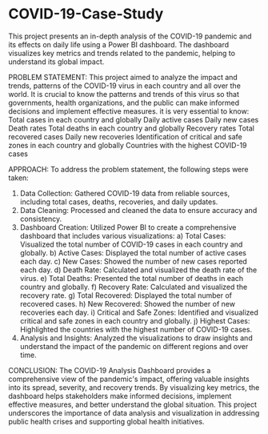 # COVID-19-Case-Study
This project presents an in-depth analysis of the COVID-19 pandemic and its effects on daily life using a Power BI dashboard. The dashboard visualizes key metrics and trends related to the pandemic, helping to understand its global impact.


PROBLEM STATEMENT:
This project aimed to analyze the impact and trends, patterns of the COVID-19 virus in each country and all over the world. It is crucial to know the patterns and trends of this virus so that governments, health organizations, and the public can make informed decisions and implement effective measures. it is very essential to know:
Total cases in each country and globally
Daily active cases
Daily new cases
Death rates
Total deaths in each country and globally
Recovery rates
Total recovered cases
Daily new recoveries
Identification of critical and safe zones in each country and globally
Countries with the highest COVID-19 cases


APPROACH:
To address the problem statement, the following steps were taken:
1. Data Collection: Gathered COVID-19 data from reliable sources, including total cases, deaths, recoveries, and daily updates.
2. Data Cleaning: Processed and cleaned the data to ensure accuracy and consistency.
3. Dashboard Creation: Utilized Power BI to create a comprehensive dashboard that includes various visualizations:
   a) Total Cases: Visualized the total number of COVID-19 cases in each country and globally.
   b) Active Cases: Displayed the total number of active cases each day.
   c) New Cases: Showed the number of new cases reported each day.
   d) Death Rate: Calculated and visualized the death rate of the virus.
   e) Total Deaths: Presented the total number of deaths in each country and globally.
   f) Recovery Rate: Calculated and visualized the recovery rate.
   g) Total Recovered: Displayed the total number of recovered cases.
   h) New Recovered: Showed the number of new recoveries each day.
   i) Critical and Safe Zones: Identified and visualized critical and safe zones in each country and globally.
   j) Highest Cases: Highlighted the countries with the highest number of COVID-19 cases.
4. Analysis and Insights: Analyzed the visualizations to draw insights and understand the impact of the pandemic on different regions and over time.


CONCLUSION:
The COVID-19 Analysis Dashboard provides a comprehensive view of the pandemic's impact, offering valuable insights into its spread, severity, and recovery trends. By visualizing key metrics, the dashboard helps stakeholders make informed decisions, implement effective measures, and better understand the global situation. This project underscores the importance of data analysis and visualization in addressing public health crises and supporting global health initiatives.
